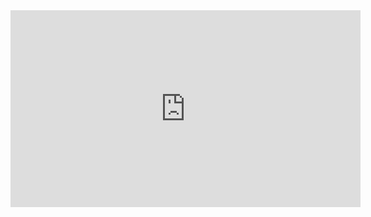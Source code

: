 <iframe width="560" height="315" src="https://www.youtube.com/embed/dQw4w9WgXcQ?rel=0&autoplay=1" frameborder="0" allow="autoplay" allowfullscreen></iframe>
